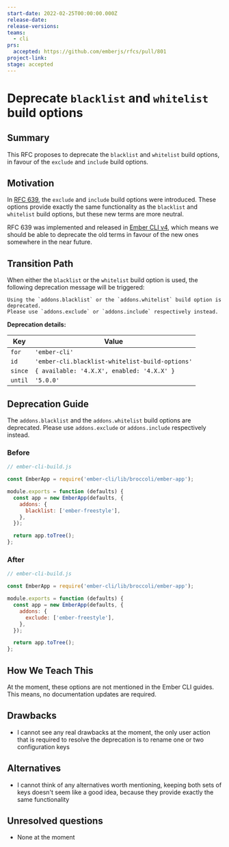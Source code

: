 ```yaml
---
start-date: 2022-02-25T00:00:00.000Z
release-date:
release-versions: 
teams: 
  - cli
prs:
  accepted: https://github.com/emberjs/rfcs/pull/801
project-link: 
stage: accepted
---
```


# Deprecate `blacklist` and `whitelist` build options

## Summary

This RFC proposes to deprecate the `blacklist` and `whitelist` build options, in
favour of the `exclude` and `include` build options.

## Motivation

In [RFC 639](https://emberjs.github.io/rfcs/0639-replace-blacklist-whitelist.html),
the `exclude` and `include` build options were introduced. These options provide
exactly the same functionality as the `blacklist` and `whitelist` build options,
but these new terms are more neutral.

RFC 639 was implemented and released in [Ember CLI v4](https://github.com/ember-cli/ember-cli/blob/master/CHANGELOG.md#v400),
which means we should be able to deprecate the old terms in favour of the new
ones somewhere in the near future.

## Transition Path

When either the `blacklist` or the `whitelist` build option is used, the
following deprecation message will be triggered:

```
Using the `addons.blacklist` or the `addons.whitelist` build option is deprecated.
Please use `addons.exclude` or `addons.include` respectively instead.
```

**Deprecation details:**

| Key     | Value                                           |
| ------- | ----------------------------------------------- |
| `for`   | `'ember-cli'`                                   |
| `id`    | `'ember-cli.blacklist-whitelist-build-options'` |
| `since` | `{ available: '4.X.X', enabled: '4.X.X' }`      |
| `until` | `'5.0.0'`                                       |

## Deprecation Guide

The `addons.blacklist` and the `addons.whitelist` build options are deprecated.
Please use `addons.exclude` or `addons.include` respectively instead.

### Before

```js
// ember-cli-build.js

const EmberApp = require('ember-cli/lib/broccoli/ember-app');

module.exports = function (defaults) {
  const app = new EmberApp(defaults, {
    addons: {
      blacklist: ['ember-freestyle'],
    },
  });

  return app.toTree();
};
```

### After

```js
// ember-cli-build.js

const EmberApp = require('ember-cli/lib/broccoli/ember-app');

module.exports = function (defaults) {
  const app = new EmberApp(defaults, {
    addons: {
      exclude: ['ember-freestyle'],
    },
  });

  return app.toTree();
};
```

## How We Teach This

At the moment, these options are not mentioned in the Ember CLI guides.
This means, no documentation updates are required.

## Drawbacks

- I cannot see any real drawbacks at the moment, the only user action that is
required to resolve the deprecation is to rename one or two configuration keys

## Alternatives

- I cannot think of any alternatives worth mentioning, keeping both sets of keys
doesn't seem like a good idea, because they provide exactly the same functionality

## Unresolved questions

- None at the moment
